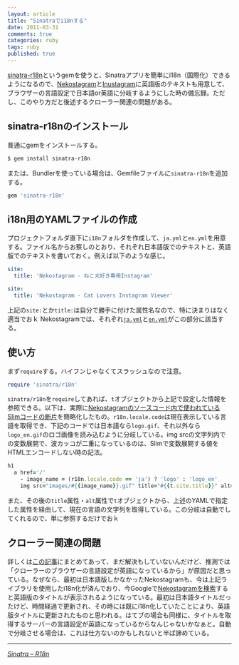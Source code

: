 ```yaml
---
layout: article
title: "Sinatraでi18nする"
date: 2011-03-31
comments: true
categories: ruby
tags: ruby
published: true
---
```


[sinatra-r18n](http://r18n.rubyforge.org/sinatra.html)というgemを使うと、Sinatraアプリを簡単にi18n（国際化）できるようになるので、[Nekostagram](http://nekostagram.heroku.com/)と[Inustagram](http://inustagram.heroku.com/)に英語版のテキストも用意して、ブラウザーの言語設定で日本語or英語に分岐するようにした時の備忘録。ただし、このやり方だと後述するクローラー関連の問題がある。

<!-- READMORE -->


## sinatra-r18nのインストール

普通にgemをインストールする。

~~~ sh
$ gem install sinatra-r18n
~~~

または、Bundlerを使っている場合は、Gemfileファイルに`sinatra-r18n`を追加する。

~~~ ruby
gem 'sinatra-r18n'
~~~


## i18n用のYAMLファイルの作成

プロジェクトフォルダ直下に`i18n`フォルダを作成して、`ja.yml`と`en.yml`を用意する。ファイル名からお察しのとおり、それぞれ日本語版でのテキストと、英語版でのテキストを書いておく。例えば以下のような感じ。

~~~ yaml
site:
  title: 'Nekostagram - ねこ大好き専用Instagram'
~~~

~~~ yaml
site:
  title: 'Nekostagram - Cat Lovers Instagram Viewer'
~~~

上記の`site:`とか`title:`は自分で勝手に付けた属性名なので、特に決まりはなく適当でおｋ
Nekostagramでは、それぞれ[`ja.yml`](https://github.com/ruedap/nekostagram/blob/master/i18n/cat/ja.yml)と[`en.yml`](https://github.com/ruedap/nekostagram/blob/master/i18n/cat/en.yml)がこの部分に該当する。


## 使い方

まず`require`する。ハイフンじゃなくてスラッシュなので注意。

~~~ ruby
require 'sinatra/r18n'
~~~

`sinatra/r18n`を`require`してあれば、`t`オブジェクトから上記で設定した情報を参照できる。以下は、実際に[Nekostagramのソースコード内で使われているSlimコードの断片](https://github.com/ruedap/nekostagram/blob/master/views/layout.slim#L32)を簡略化したもの。`r18n.locale.code`は現在表示している言語を取得でき、下記のコードでは日本語なら`logo.gif`、それ以外なら`logo_en.gif`のロゴ画像を読み込むように分岐している。img srcの文字列内での変数展開で、波カッコが二重になっているのは、Slimで変数展開する値をHTMLエンコードしない時の記法。

~~~ ruby
h1
  a href='/'
    - image_name = (r18n.locale.code == 'ja') ? 'logo' : 'logo_en'
    img src="images/#{{image_name}}.gif" title="#{{t.site.title}}" alt="#{{t.site.title}}"
~~~

また、その後の`title`属性・`alt`属性で`t`オブジェクトから、上述のYAMLで指定した属性を経由して、現在の言語の文字列を取得している。この分岐は自動でしてくれるので、単に参照するだけでおｋ


## クローラー関連の問題

詳しくは[この記事](/2011/03/08/hatebu-page-title-english)にまとめてあって、まだ解決もしていないんだけど、推測では「クローラーのブラウザーの言語設定が英語になっているから」が原因だと思っている。なぜなら、最初は日本語版しかなかったNekostagramも、今は上記ライブラリを使用したi18n化が済んでおり、今Googleで[Nekostagramを検索](http://www.google.co.jp/search?hl=ja&q=nekostagram&lr=lang_ja)すると英語版のタイトルが表示されるようになっている。最初は日本語タイトルだったけど、時間経過で更新され、その時には既にi18n化していたことにより、英語版タイトルに更新されたものと思われる。はてブの場合も同様に、タイトルを取得するサーバーの言語設定が英語になっているからなんじゃないかなぁと。自動で分岐させる場合は、これは仕方ないのかもしれないと半ば諦めている。

* * *

<cite>[Sinatra &#8211; R18n](http://r18n.rubyforge.org/sinatra.html)</cite>
